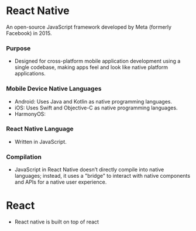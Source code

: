 # React Native
An open-source JavaScript framework developed by Meta (formerly Facebook) in 2015.
### Purpose 
- Designed for cross-platform mobile application development using a single codebase, making apps feel and look like native platform applications.
### Mobile Device Native Languages
- Android: Uses Java and Kotlin as native programming languages.
- iOS: Uses Swift and Objective-C as native programming languages.
- HarmonyOS: <placeholder>
### React Native Language
- Written in JavaScript.
### Compilation 
- JavaScript in React Native doesn’t directly compile into native languages; instead, it uses a "bridge" to interact with native components and APIs for a native user experience.

# React
- React native is built on top of react
